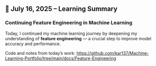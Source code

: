 ## 📅 July 16, 2025 – Learning Summary

###  Continuing Feature Engineering in Machine Learning

Today, I continued my machine learning journey by deepening my understanding of **feature engineering** — a crucial step to improve model accuracy and performance.

Code and notes from today’s work: https://github.com/kar137/Machine-Learning-Portfolio/tree/main/docs/Feature-Engineering
